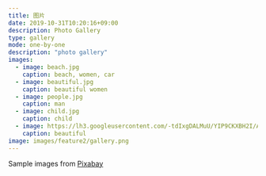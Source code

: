 ```yaml
---
title: 图片
date: 2019-10-31T10:20:16+09:00
description: Photo Gallery
type: gallery
mode: one-by-one
description: "photo gallery"
images:
  - image: beach.jpg
    caption: beach, women, car
  - image: beautiful.jpg
    caption: beautiful women
  - image: people.jpg
    caption: man
  - image: child.jpg
    caption: child
  - image: https://lh3.googleusercontent.com/-tdIxgDALMuU/YIP9CKXBH2I/AAAAAAAAB4M/molTMQ-usNwsz9-cj_koD8rhalK3tzpoACLcBGAsYHQ/2021-04-23-03.jpg
    caption: beautiful
image: images/feature2/gallery.png
---
```


Sample images from [Pixabay](https://pixabay.com)